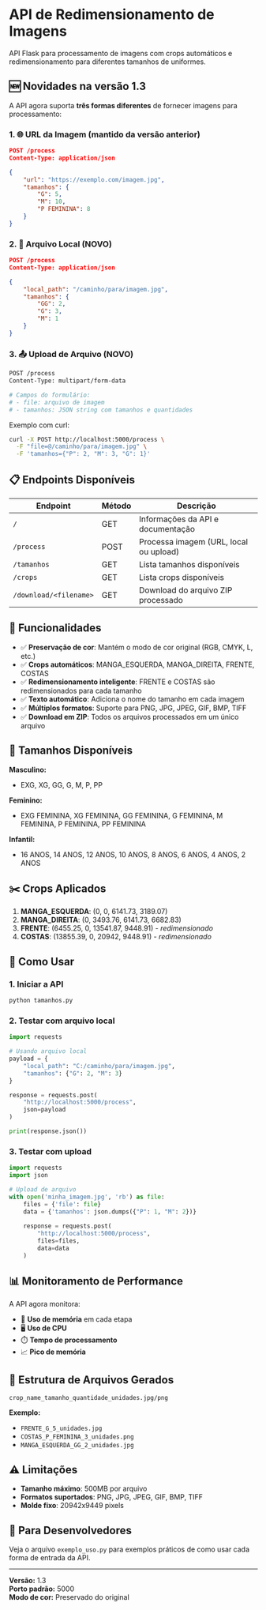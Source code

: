 # API de Redimensionamento de Imagens

API Flask para processamento de imagens com crops automáticos e redimensionamento para diferentes tamanhos de uniformes.

## 🆕 Novidades na versão 1.3

A API agora suporta **três formas diferentes** de fornecer imagens para processamento:

### 1. 🌐 URL da Imagem (mantido da versão anterior)
```json
POST /process
Content-Type: application/json

{
    "url": "https://exemplo.com/imagem.jpg",
    "tamanhos": {
        "G": 5,
        "M": 10,
        "P FEMININA": 8
    }
}
```

### 2. 📁 Arquivo Local (NOVO)
```json
POST /process
Content-Type: application/json

{
    "local_path": "/caminho/para/imagem.jpg",
    "tamanhos": {
        "GG": 2,
        "G": 3,
        "M": 1
    }
}
```

### 3. 📤 Upload de Arquivo (NOVO)
```bash
POST /process
Content-Type: multipart/form-data

# Campos do formulário:
# - file: arquivo de imagem
# - tamanhos: JSON string com tamanhos e quantidades
```

Exemplo com curl:
```bash
curl -X POST http://localhost:5000/process \
  -F "file=@/caminho/para/imagem.jpg" \
  -F 'tamanhos={"P": 2, "M": 3, "G": 1}'
```

## 📋 Endpoints Disponíveis

| Endpoint | Método | Descrição |
|----------|--------|-----------|
| `/` | GET | Informações da API e documentação |
| `/process` | POST | Processa imagem (URL, local ou upload) |
| `/tamanhos` | GET | Lista tamanhos disponíveis |
| `/crops` | GET | Lista crops disponíveis |
| `/download/<filename>` | GET | Download do arquivo ZIP processado |

## 🎯 Funcionalidades

- ✅ **Preservação de cor**: Mantém o modo de cor original (RGB, CMYK, L, etc.)
- ✅ **Crops automáticos**: MANGA_ESQUERDA, MANGA_DIREITA, FRENTE, COSTAS
- ✅ **Redimensionamento inteligente**: FRENTE e COSTAS são redimensionados para cada tamanho
- ✅ **Texto automático**: Adiciona o nome do tamanho em cada imagem
- ✅ **Múltiplos formatos**: Suporte para PNG, JPG, JPEG, GIF, BMP, TIFF
- ✅ **Download em ZIP**: Todos os arquivos processados em um único arquivo

## 📏 Tamanhos Disponíveis

**Masculino:**
- EXG, XG, GG, G, M, P, PP

**Feminino:**
- EXG FEMININA, XG FEMININA, GG FEMININA, G FEMININA, M FEMININA, P FEMININA, PP FEMININA

**Infantil:**
- 16 ANOS, 14 ANOS, 12 ANOS, 10 ANOS, 8 ANOS, 6 ANOS, 4 ANOS, 2 ANOS

## ✂️ Crops Aplicados

1. **MANGA_ESQUERDA**: (0, 0, 6141.73, 3189.07)
2. **MANGA_DIREITA**: (0, 3493.76, 6141.73, 6682.83)
3. **FRENTE**: (6455.25, 0, 13541.87, 9448.91) - *redimensionado*
4. **COSTAS**: (13855.39, 0, 20942, 9448.91) - *redimensionado*

## 🔧 Como Usar

### 1. Iniciar a API
```bash
python tamanhos.py
```

### 2. Testar com arquivo local
```python
import requests

# Usando arquivo local
payload = {
    "local_path": "C:/caminho/para/imagem.jpg",
    "tamanhos": {"G": 2, "M": 3}
}

response = requests.post(
    "http://localhost:5000/process",
    json=payload
)

print(response.json())
```

### 3. Testar com upload
```python
import requests
import json

# Upload de arquivo
with open('minha_imagem.jpg', 'rb') as file:
    files = {'file': file}
    data = {'tamanhos': json.dumps({"P": 1, "M": 2})}
    
    response = requests.post(
        "http://localhost:5000/process",
        files=files,
        data=data
    )
```

## 📊 Monitoramento de Performance

A API agora monitora:
- 💾 **Uso de memória** em cada etapa
- 🖥️ **Uso de CPU** 
- ⏱️ **Tempo de processamento**
- 📈 **Pico de memória**

## 📁 Estrutura de Arquivos Gerados

```
crop_name_tamanho_quantidade_unidades.jpg/png
```

**Exemplo:**
- `FRENTE_G_5_unidades.jpg`
- `COSTAS_P_FEMININA_3_unidades.png`
- `MANGA_ESQUERDA_GG_2_unidades.jpg`

## ⚠️ Limitações

- **Tamanho máximo**: 500MB por arquivo
- **Formatos suportados**: PNG, JPG, JPEG, GIF, BMP, TIFF
- **Molde fixo**: 20942x9449 pixels

## 🚀 Para Desenvolvedores

Veja o arquivo `exemplo_uso.py` para exemplos práticos de como usar cada forma de entrada da API.

---

**Versão:** 1.3  
**Porto padrão:** 5000  
**Modo de cor:** Preservado do original
